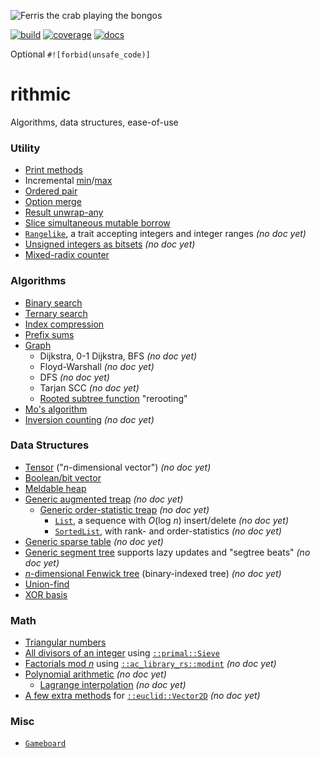 ![Ferris the crab playing the bongos](https://barryfam.io/rithmic/rithmic.png)

[![build](https://img.shields.io/github/workflow/status/barryfam/rithmic/CI/master)](https://github.com/barryfam/rithmic/actions/workflows/ci.yml)
[![coverage](https://img.shields.io/coveralls/github/barryfam/rithmic)](https://coveralls.io/github/barryfam/rithmic)
[![docs](https://img.shields.io/badge/docs-partial-yellow)](https://barryfam.io/rithmic/doc/rithmic/)

Optional `#![forbid(unsafe_code)]`

# rithmic
Algorithms, data structures, ease-of-use

### Utility
- [Print methods](https://barryfam.io/rithmic/doc/rithmic/trait.PrintMethods.html)
- Incremental [min](https://barryfam.io/rithmic/doc/rithmic/macro.imin.html)/[max](https://barryfam.io/rithmic/doc/rithmic/macro.imax.html)
- [Ordered pair](https://barryfam.io/rithmic/doc/rithmic/trait.OrdPair.html)
- [Option merge](https://barryfam.io/rithmic/doc/rithmic/trait.OptionMerge.html)
- [Result unwrap-any](https://barryfam.io/rithmic/doc/rithmic/trait.UnwrapAny.html)
- [Slice simultaneous mutable borrow](https://barryfam.io/rithmic/doc/rithmic/trait.PairMut.html)
- [`Rangelike`](https://barryfam.io/rithmic/doc/rithmic/trait.Rangelike.html), a trait accepting integers and integer ranges *(no doc yet)*
- [Unsigned integers as bitsets](https://barryfam.io/rithmic/doc/rithmic/trait.IntBitOps.html) *(no doc yet)*
- [Mixed-radix counter](https://barryfam.io/rithmic/doc/rithmic/type.OdometerLE.html)

### Algorithms
- [Binary search](https://barryfam.io/rithmic/doc/rithmic/fn.binary_search.html)
- [Ternary search](https://barryfam.io/rithmic/doc/rithmic/fn.ternary_search.html)
- [Index compression](https://barryfam.io/rithmic/doc/rithmic/trait.IndexCompress.html)
- [Prefix sums](https://barryfam.io/rithmic/doc/rithmic/trait.PrefixSums.html)
- [Graph](https://barryfam.io/rithmic/doc/rithmic/graph/struct.Graph.html)
    - Dijkstra, 0-1 Dijkstra, BFS *(no doc yet)*
    - Floyd-Warshall *(no doc yet)*
    - DFS *(no doc yet)*
    - Tarjan SCC *(no doc yet)*
    - [Rooted subtree function](https://barryfam.io/rithmic/doc/rithmic/graph/struct.Graph.html#method.rooted_subtree_fn) "rerooting"
- [Mo's algorithm](https://barryfam.io/rithmic/doc/rithmic/fn.mo_algorithm.html)
- [Inversion counting](https://barryfam.io/rithmic/doc/rithmic/trait.CountInversions.html) *(no doc yet)*

### Data Structures
- [Tensor](https://barryfam.io/rithmic/doc/rithmic/struct.NdVec.html) ("*n*-dimensional vector") *(no doc yet)*
- [Boolean/bit vector](https://barryfam.io/rithmic/doc/rithmic/struct.BVec.html)
- [Meldable heap](https://barryfam.io/rithmic/doc/rithmic/struct.MeldHeap.html)
- [Generic augmented treap](https://barryfam.io/rithmic/doc/rithmic/aug_treap/struct.AugTreap.html) *(no doc yet)*
    - [Generic order-statistic treap](https://barryfam.io/rithmic/doc/rithmic/aug_treap/order_treap/struct.OrderTreap.html) *(no doc yet)*
        - [`List`](https://barryfam.io/rithmic/doc/rithmic/aug_treap/order_treap/struct.List.html), a sequence with *O*(log *n*) insert/delete *(no doc yet)*
        - [`SortedList`](https://barryfam.io/rithmic/doc/rithmic/aug_treap/order_treap/struct.SortedList.html), with rank- and order-statistics *(no doc yet)*
- [Generic sparse table](https://barryfam.io/rithmic/doc/rithmic/struct.SparseTable.html) *(no doc yet)*
- [Generic segment tree](https://barryfam.io/rithmic/doc/rithmic/monoid_ds/struct.SegTree.html) supports lazy updates and "segtree beats" *(no doc yet)*
- [*n*-dimensional Fenwick tree](https://barryfam.io/rithmic/doc/rithmic/monoid_ds/struct.NdFenwick.html) (binary-indexed tree) *(no doc yet)*
- [Union-find](https://barryfam.io/rithmic/doc/rithmic/struct.UnionFind.html)
- [XOR basis](https://barryfam.io/rithmic/doc/rithmic/xor_basis/index.html)

### Math
- [Triangular numbers](https://barryfam.io/rithmic/doc/rithmic/triangular_n/index.html)
- [All divisors of an integer](https://barryfam.io/rithmic/doc/rithmic/trait.Divisors.html#tymethod.divisors) using [`::primal::Sieve`](https://docs.rs/primal/latest/primal/struct.Sieve.html)
- [Factorials mod *n*](https://barryfam.io/rithmic/doc/rithmic/struct.FactorialTable.html) using [`::ac_library_rs::modint`](https://barryfam.io/rithmic/doc/ac_library_rs/modint/index.html) *(no doc yet)*
- [Polynomial arithmetic](https://barryfam.io/rithmic/doc/rithmic/polynomial/index.html) *(no doc yet)*
    - [Lagrange interpolation](https://barryfam.io/rithmic/doc/rithmic/polynomial/fn.lagrange_interpolation.html) *(no doc yet)*
- [A few extra methods](https://barryfam.io/rithmic/doc/rithmic/trait.Vector2DMore.html) for [`::euclid::Vector2D`](https://docs.rs/euclid/latest/euclid/struct.Vector2D.html) *(no doc yet)*

### Misc
- [`Gameboard`](https://barryfam.io/rithmic/doc/rithmic/gameboard/struct.Gameboard.html)
